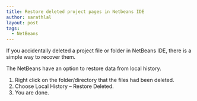 ```yaml
---
title: Restore deleted project pages in Netbeans IDE
author: sarathlal
layout: post
tags:
  - NetBeans
---
```

If you accidentally deleted a project file or folder in NetBeans IDE, there is a simple way to recover them.

The NetBeans have an option to restore data from local history.

1.  Right click on the folder/directory that the files had been deleted.
2.  Choose Local History &ndash; Restore Deleted.
3.  You are done.
